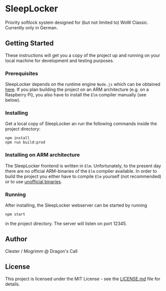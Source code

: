 # SleepLocker

Priority softlock system designed for (but not limited to) WoW Classic. Currently only in German.

## Getting Started

These instructions will get you a copy of the project up and running on your local machine for development and testing purposes.

### Prerequisites

SleepLocker depends on the runtime engine `Node.js` which can be obtained [here](https://nodejs.org).
If you plan building the project on an ARM architecture (e.g. on a Raspberry Pi), you also have to install the `Elm` compiler manually (see below).

### Installing

Get a local copy of SleepLocker an run the following commands inside the project directory:

```
npm install
npm run build:prod
```

### Installing on ARM architecture

The SleepLocker frontend is written in `Elm`. Unfortunately, to the present day there are no official ARM-binaries of the `Elm` compiler available.
In order to build the project you either have to compile `Elm` yourself (not recommended) or to use [unofficial binaries](https://github.com/dmy/elm-raspberry-pi).


### Running

After installing, the SleepLocker webserver can be started by running

```
npm start
```

in the project directory. The server will listen on port 12345.

## Author

Clester / Mogrimm @ Dragon's Call

## License

This project is licensed under the MIT License - see the [LICENSE.md](LICENSE.md) file for details.
